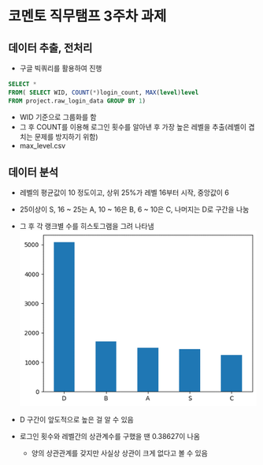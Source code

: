 # 코멘토 직무탬프 3주차 과제

## 데이터 추출, 전처리
- 구글 빅쿼리를 활용하여 진행
```sql
SELECT *
FROM( SELECT WID, COUNT(*)login_count, MAX(level)level
FROM project.raw_login_data GROUP BY 1)
```
- WID 기준으로 그룹화를 함
- 그 후 COUNT를 이용해 로그인 횟수를 알아낸 후 가장 높은 레벨을 추출(레벨이 겹치는 문제를 방지하기 위함)
- max_level.csv


## 데이터 분석
- 레벨의 평균값이 10 정도이고, 상위 25%가 레벨 16부터 시작, 중앙값이 6
- 25이상이 S, 16 ~ 25는 A, 10 ~ 16은 B, 6 ~ 10은 C, 나머지는 D로 구간을 나눔
- 그 후 각 랭크별 수를 히스토그램을 그려 나타냄
![hist1](./img/hist1.png)

- D 구간이 앞도적으로 높은 걸 알 수 있음

- 로그인 횟수와 레벨간의 상관계수를 구했을 땐 0.38627이 나옴
  - 양의 상관관계를 갖지만 사실상 상관이 크게 없다고 볼 수 있음